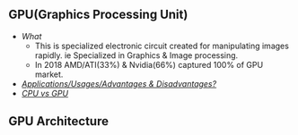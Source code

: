 ## GPU(Graphics Processing Unit)
- *What* 
  - This is specialized electronic circuit created for manipulating images rapidly. ie Specialized in Graphics & Image processing.
  - In 2018 AMD/ATI(33%) & Nvidia(66%) captured 100% of GPU market.
- *[Applications/Usages/Advantages & Disadvantages?](Applications_Advantages_Disadv.md)*
- *[CPU vs GPU](CPU_vs_GPU.md)*

## GPU Architecture

